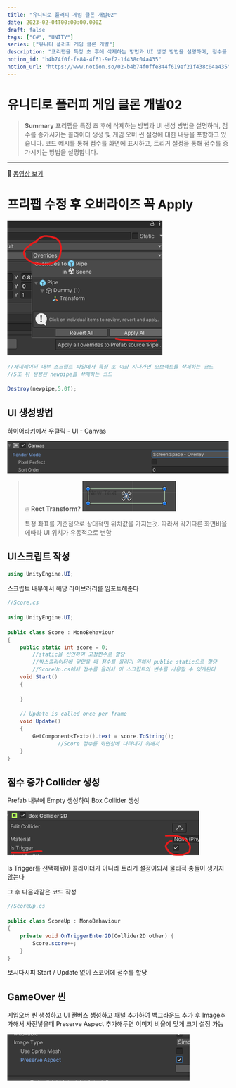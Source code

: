 ```yaml
---
title: "유니티로 플러피 게임 클론 개발02"
date: 2023-02-04T00:00:00.000Z
draft: false
tags: ["C#", "UNITY"]
series: ["유니티 플러피 게임 클론 개발"]
description: "프리팹을 특정 초 후에 삭제하는 방법과 UI 생성 방법을 설명하며, 점수를 증가시키는 콜라이더 생성 및 게임 오버 씬 설정에 대한 내용을 포함하고 있습니다. 코드 예시를 통해 점수를 화면에 표시하고, 트리거 설정을 통해 점수를 증가시키는 방법을 설명합니다."
notion_id: "b4b74f0f-fe84-4f61-9ef2-1f438c04a435"
notion_url: "https://www.notion.so/02-b4b74f0ffe844f619ef21f438c04a435"
---
```


# 유니티로 플러피 게임 클론 개발02

> **Summary**
> 프리팹을 특정 초 후에 삭제하는 방법과 UI 생성 방법을 설명하며, 점수를 증가시키는 콜라이더 생성 및 게임 오버 씬 설정에 대한 내용을 포함하고 있습니다. 코드 예시를 통해 점수를 화면에 표시하고, 트리거 설정을 통해 점수를 증가시키는 방법을 설명합니다.

---

🎥 [동영상 보기](https://www.youtube.com/watch?v=EqoU1PodQQ4&t=460s)

# 프리팹 수정 후 오버라이즈 꼭 Apply

![Image](image_502c6b023221.png)

```c#
//제네레이터 내부 스크립트 파일에서 특정 초 이상 지나가면 오브젝트를 삭제하는 코드
//5초 뒤 생성된 newpipe를 삭제하는 코드

Destroy(newpipe,5.0f);
```

## UI 생성방법

하이어라키에서 우클릭 - UI - Canvas

![Image](image_ec1dcf6d9c75.png)


> 🔥 **Rect Transform?**
> ![Image](image_78bea1ae3c5b.png)
>
> 특정 좌표를 기준점으로 상대적인 위치값을 가지는것. 따라서 각기다른 화면비율에따라 UI 위치가 유동적으로 변함
>
>


## UI스크립트 작성

```c#
using UnityEngine.UI;
```

스크립트 내부에서 해당 라이브러리를 임포트해준다

```c#
//Score.cs

using UnityEngine.UI;

public class Score : MonoBehaviour
{
    public static int score = 0;
		//static을 선언하여 고정변수로 할당
		//박스콜라이더에 닿았을 때 점수를 올리기 위해서 public static으로 할당
		//ScoreUp.cs에서 점수를 올려서 이 스크립트의 변수를 사용할 수 있게된다
    void Start()
    {
        
    }

    // Update is called once per frame
    void Update()
    {
        GetComponent<Text>().text = score.ToString();
				//Score 점수를 화면상에 나타내기 위해서
    }
}
```

## 점수 증가 Collider 생성

Prefab 내부에 Empty 생성하여 Box Collider 생성

![Image](image_9febc3a53a52.png)

Is Trigger를 선택해둬야 콜라이더가 아니라 트리거 설정이되서 물리적 충돌이 생기지 않는다


그 후 다음과같은 코드 작성

```c#
//ScoreUp.cs

public class ScoreUp : MonoBehaviour
{
    private void OnTriggerEnter2D(Collider2D other) {
        Score.score++;
    }
}
```

보시다시피 Start / Update 없이 스코어에 점수를 할당


## GameOver 씬

게임오버 씬 생성하고 UI 캔버스 생성하고 패널 추가하여 백그라운드 추가 후 Image추가해서 사진넣을때 Preserve Aspect 추가해두면 이미지 비율에 맞게 크기 설정 가능

![Image](image_058f80c99db1.png)

